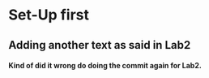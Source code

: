 # Set-Up first

## Adding another text as said in Lab2

#### Kind of did it wrong do doing the commit again for Lab2.